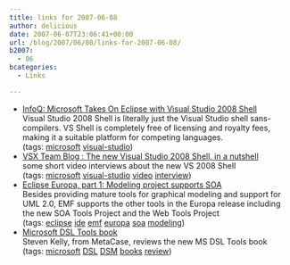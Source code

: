 ```yaml
---
title: links for 2007-06-08
author: delicious
date: 2007-06-07T23:06:41+00:00
url: /blog/2007/06/08/links-for-2007-06-08/
b2007:
  - 06
bcategories:
  - Links

---
```

  * <div>
      <a href="http://www.infoq.com/news/2007/06/VS-Shell">InfoQ: Microsoft Takes On Eclipse with Visual Studio 2008 Shell</a>
    </div>
    
    <div>
      Visual Studio 2008 Shell is literally just the Visual Studio shell sans-compilers. VS Shell is completely free of licensing and royalty fees, making it a suitable platform for competing languages.
    </div>
    
    <div>
      (tags: <a href="http://del.icio.us/frodenas/microsoft">microsoft</a> <a href="http://del.icio.us/frodenas/visual-studio">visual-studio</a>)
    </div>

  * <div>
      <a href="http://blogs.msdn.com/vsxteam/archive/2007/06/07/The-new-Visual-Studio-2008-Shell_2C00_-in-a-nutshell.aspx">VSX Team Blog : The new Visual Studio 2008 Shell, in a nutshell</a>
    </div>
    
    <div>
      some short video interviews about the new VS 2008 Shell
    </div>
    
    <div>
      (tags: <a href="http://del.icio.us/frodenas/microsoft">microsoft</a> <a href="http://del.icio.us/frodenas/visual-studio">visual-studio</a> <a href="http://del.icio.us/frodenas/video">video</a> <a href="http://del.icio.us/frodenas/interview">interview</a>)
    </div>

  * <div>
      <a href="http://searchwebservices.techtarget.com/originalContent/0,289142,sid26_gci1260006,00.html">Eclipse Europa, part 1: Modeling project supports SOA</a>
    </div>
    
    <div>
      Besides providing mature tools for graphical modeling and support for UML 2.0, EMF supports the other tools in the Europa release including the new SOA Tools Project and the Web Tools Project
    </div>
    
    <div>
      (tags: <a href="http://del.icio.us/frodenas/eclipse">eclipse</a> <a href="http://del.icio.us/frodenas/ide">ide</a> <a href="http://del.icio.us/frodenas/emf">emf</a> <a href="http://del.icio.us/frodenas/europa">europa</a> <a href="http://del.icio.us/frodenas/soa">soa</a> <a href="http://del.icio.us/frodenas/modeling">modeling</a>)
    </div>

  * <div>
      <a href="http://www.metacase.com/blogs/stevek/blogView?showComments=true&entry=3358168014">Microsoft DSL Tools book</a>
    </div>
    
    <div>
      Steven Kelly, from MetaCase, reviews the new MS DSL Tools book
    </div>
    
    <div>
      (tags: <a href="http://del.icio.us/frodenas/microsoft">microsoft</a> <a href="http://del.icio.us/frodenas/DSL">DSL</a> <a href="http://del.icio.us/frodenas/DSM">DSM</a> <a href="http://del.icio.us/frodenas/books">books</a> <a href="http://del.icio.us/frodenas/review">review</a>)
    </div>
